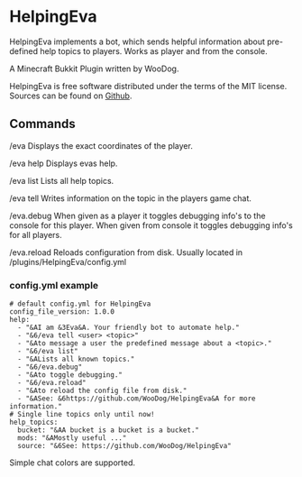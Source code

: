 # HelpingEva

HelpingEva implements a bot, which sends helpful information about 
pre-defined help topics to players. Works as player and from the console.

A Minecraft Bukkit Plugin written by WooDog.

HelpingEva is free software distributed under the terms of the MIT license.
Sources can be found on [Github](https://github.com/WooDog/HelpingEva).

## Commands

/eva
Displays the exact coordinates of the player.

/eva help
Displays evas help.

/eva list
Lists all help topics.

/eva tell <player> <topic>
Writes information on the topic in the players game chat.

/eva.debug
When given as a player it toggles debugging info's to the console for this player.
When given from console it toggles debugging info's for all players.

/eva.reload
Reloads configuration from disk. 
Usually located in <server home>/plugins/HelpingEva/config.yml


### config.yml example
    # default config.yml for HelpingEva
	config_file_version: 1.0.0
	help:
	  - "&AI am &3Eva&A. Your friendly bot to automate help."
	  - "&6/eva tell <user> <topic>"
	  - "&Ato message a user the predefined message about a <topic>."
	  - "&6/eva list"
	  - "&ALists all known topics."
	  - "&6/eva.debug"
	  - "&Ato toggle debugging."
	  - "&6/eva.reload"
	  - "&Ato reload the config file from disk."
	  - "&ASee: &6https://github.com/WooDog/HelpingEva&A for more information."
	# Single line topics only until now!
	help_topics:
	  bucket: "&AA bucket is a bucket is a bucket."
	  mods: "&AMostly useful ..."
	  source: "&6See: https://github.com/WooDog/HelpingEva"  

Simple chat colors are supported.

 